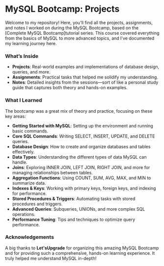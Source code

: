 
# MySQL Bootcamp: Projects 

Welcome to my repository! Here, you'll find all the projects, assignments, and notes I worked on during the MySQL Bootcamp, based on the [Complete MySQL Bootcamp]tutorial series. This course covered everything from the basics of MySQL to more advanced topics, and I've documented my learning journey here.

### What’s Inside
- **Projects**: Real-world examples and implementations of database design, queries, and more.
- **Assignments**: Practical tasks that helped me solidify my understanding.
- **Notes**: Detailed insights from the sessions—sort of like a personal study guide that captures both theory and hands-on examples.

### What I Learned
The bootcamp was a great mix of theory and practice, focusing on these key areas:
- **Getting Started with MySQL**: Setting up the environment and running basic commands.
- **Core SQL Commands**: Writing SELECT, INSERT, UPDATE, and DELETE queries.
- **Database Design**: How to create and organize databases and tables effectively.
- **Data Types**: Understanding the different types of data MySQL can handle.
- **Joins**: Exploring INNER JOIN, LEFT JOIN, RIGHT JOIN, and more for managing relationships between tables.
- **Aggregation Functions**: Using COUNT, SUM, AVG, MAX, and MIN to summarize data.
- **Indexes & Keys**: Working with primary keys, foreign keys, and indexing for performance.
- **Stored Procedures & Triggers**: Automating tasks with stored procedures and triggers.
- **Advanced Queries**: Subqueries, UNIONs, and more complex SQL operations.
- **Performance Tuning**: Tips and techniques to optimize query performance.

### Acknowledgements
A big thanks to **Let'sUpgrade** for organizing this amazing MySQL Bootcamp and for providing such a comprehensive, hands-on learning experience. It truly helped me understand MySQL in-depth!
